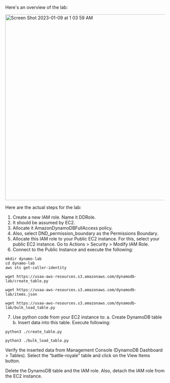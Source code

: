 
Here's an overview of the lab: 

<img width="586" alt="Screen Shot 2023-01-09 at 1 03 59 AM" src="https://user-images.githubusercontent.com/25653204/211248888-81d3d906-6c94-4563-a4e5-4a71f9c35486.png">

Here are the actual steps for the lab: 

1. Create a new IAM role. Name it DDRole. 
1. It should be assumed by EC2. 
1. Allocate it AmazonDynamoDBFullAccess policy.
1. Also, select DND_permission_boundary as the Permissions Boundary.
1. Allocate this IAM role to your Public EC2 instance. For this, select your public EC2 instance. Go to Actions > Security > Modify IAM Role. 
1. Connect to the Public Instance and execute the following:

```console
mkdir dynamo-lab
cd dynamo-lab
aws sts get-caller-identity 

wget https://usaa-aws-resources.s3.amazonaws.com/dynamodb-lab/create_table.py

wget https://usaa-aws-resources.s3.amazonaws.com/dynamodb-lab/items.json

wget https://usaa-aws-resources.s3.amazonaws.com/dynamodb-lab/bulk_load_table.py

```


7. Use python code from your EC2 instance to:
a. Create DynamoDB table
b. Insert data into this table. Execute following: 

```console
python3 ./create_table.py 

python3 ./bulk_load_table.py 
```

Verify the inserted data from Management Console (DynamoDB Dashboard > Tables). Select the “battle-royale” table and click on the View Items button.

Delete the DynamoDB table and the IAM role. Also, detach the IAM role from the EC2 instance.


